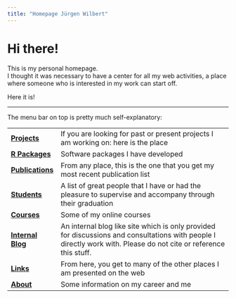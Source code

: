 ```yaml
---
title: "Homepage Jürgen Wilbert"
---
```


# Hi there!

This is my personal homepage.  
I thought it was necessary to have a center for all my web activities, a place where someone who is interested in my work can start off.

Here it is!

------------------------------------------------------------------------

The menu bar on top is pretty much self-explanatory:

|                                       |                                                                                                                                                                   |
|---------------------------------------|-------------------------------------------------------------------------------------------------------------------------------------------------------------------|
| [**Projects**](projects.html)         | If you are looking for past or present projects I am working on: here is the place                                                                                |
| [**R Packages**](rpackages.html)      | Software packages I have developed                                                                                                                                |
| [**Publications**](publications.html) | From any place, this is the one that you get my most recent publication list                                                                                      |
| [**Students**](students.html)         | A list of great people that I have or had the pleasure to supervise and accompany through their graduation                                                        |
| [**Courses**]()                       | Some of my online courses                                                                                                                                         |
| [**Internal Blog**](blog.html)        | An internal blog like site which is only provided for discussions and consultations with people I directly work with. Please do not cite or reference this stuff. |
| [**Links**](links.html)               | From here, you get to many of the other places I am presented on the web                                                                                          |
| [**About**](about.html)               | Some information on my career and me                                                                                                                              |
